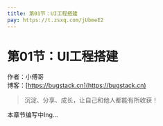 ```yaml
---
title: 第01节：UI工程搭建
pay: https://t.zsxq.com/jUbmeE2
---
```


# 第01节：UI工程搭建

作者：小傅哥
<br/>博客：[https://bugstack.cn](https://bugstack.cn)

>沉淀、分享、成长，让自己和他人都能有所收获！

本章节编写中Ing...